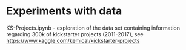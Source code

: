 # Experiments with data
KS-Projects.ipynb - exploration of the data set containing information regarding 300k of kickstarter projects (2011-2017), see https://www.kaggle.com/kemical/kickstarter-projects
